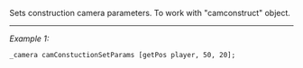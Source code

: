 Sets construction camera parameters. To work with "camconstruct" object.


---
*Example 1:*
```sqf
_camera camConstuctionSetParams [getPos player, 50, 20];
```